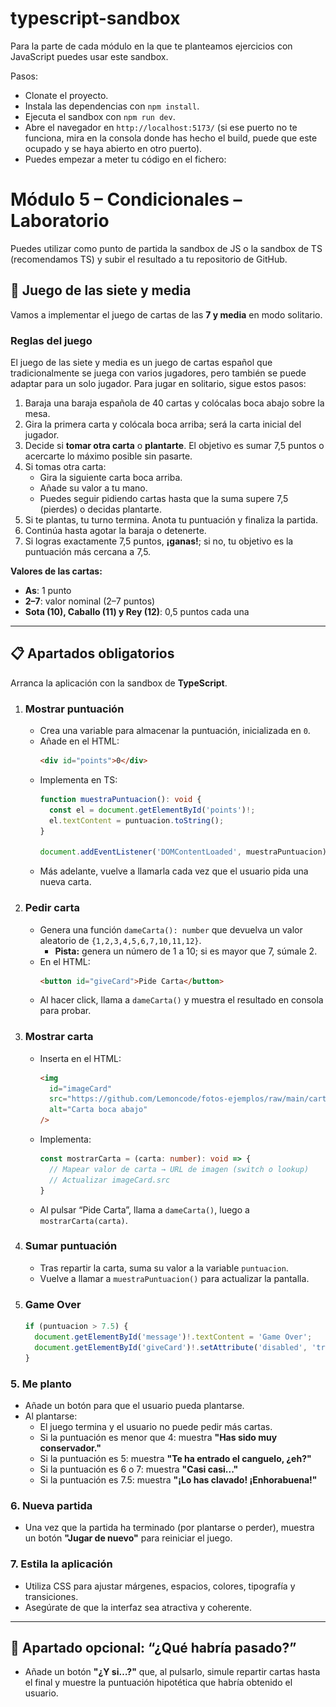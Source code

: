 # typescript-sandbox

Para la parte de cada módulo en la que te planteamos ejercicios con JavaScript puedes usar este sandbox.

Pasos:

- Clonate el proyecto.
- Instala las dependencias con `npm install`.
- Ejecuta el sandbox con `npm run dev`.
- Abre el navegador en `http://localhost:5173/` (si ese puerto no te funciona, mira en la consola donde has hecho el build, puede que este ocupado y se haya abierto en otro puerto).
- Puedes empezar a meter tu código en el fichero:


# Módulo 5 – Condicionales – Laboratorio

Puedes utilizar como punto de partida la sandbox de JS o la sandbox de TS (recomendamos TS) y subir el resultado a tu repositorio de GitHub.

## 🎴 Juego de las siete y media

Vamos a implementar el juego de cartas de las **7 y media** en modo solitario.

### Reglas del juego

El juego de las siete y media es un juego de cartas español que tradicionalmente se juega con varios jugadores, pero también se puede adaptar para un solo jugador. Para jugar en solitario, sigue estos pasos:

1. Baraja una baraja española de 40 cartas y colócalas boca abajo sobre la mesa.
2. Gira la primera carta y colócala boca arriba; será la carta inicial del jugador.
3. Decide si **tomar otra carta** o **plantarte**. El objetivo es sumar 7,5 puntos o acercarte lo máximo posible sin pasarte.
4. Si tomas otra carta:
   - Gira la siguiente carta boca arriba.
   - Añade su valor a tu mano.
   - Puedes seguir pidiendo cartas hasta que la suma supere 7,5 (pierdes) o decidas plantarte.
5. Si te plantas, tu turno termina. Anota tu puntuación y finaliza la partida.
6. Continúa hasta agotar la baraja o detenerte.
7. Si logras exactamente 7,5 puntos, **¡ganas!**; si no, tu objetivo es la puntuación más cercana a 7,5.

**Valores de las cartas:**
- **As**: 1 punto  
- **2–7**: valor nominal (2–7 puntos)  
- **Sota (10), Caballo (11) y Rey (12)**: 0,5 puntos cada una  

---

## 📋 Apartados obligatorios

Arranca la aplicación con la sandbox de **TypeScript**.

1. ### Mostrar puntuación  
   - Crea una variable para almacenar la puntuación, inicializada en `0`.  
   - Añade en el HTML:
     ```html
     <div id="points">0</div>
     ```
   - Implementa en TS:
     ```ts
     function muestraPuntuacion(): void {
       const el = document.getElementById('points')!;
       el.textContent = puntuacion.toString();
     }

     document.addEventListener('DOMContentLoaded', muestraPuntuacion);
     ```
   - Más adelante, vuelve a llamarla cada vez que el usuario pida una nueva carta.

2. ### Pedir carta  
   - Genera una función `dameCarta(): number` que devuelva un valor aleatorio de `{1,2,3,4,5,6,7,10,11,12}`.  
     - **Pista:** genera un número de 1 a 10; si es mayor que 7, súmale 2.  
   - En el HTML:
     ```html
     <button id="giveCard">Pide Carta</button>
     ```
   - Al hacer click, llama a `dameCarta()` y muestra el resultado en consola para probar.

3. ### Mostrar carta  
   - Inserta en el HTML:
     ```html
     <img
       id="imageCard"
       src="https://github.com/Lemoncode/fotos-ejemplos/raw/main/cartas/back.jpg"
       alt="Carta boca abajo"
     />
     ```
   - Implementa:
     ```ts
     const mostrarCarta = (carta: number): void => {
       // Mapear valor de carta → URL de imagen (switch o lookup)
       // Actualizar imageCard.src
     }
     ```
   - Al pulsar “Pide Carta”, llama a `dameCarta()`, luego a `mostrarCarta(carta)`.

4. ### Sumar puntuación  
   - Tras repartir la carta, suma su valor a la variable `puntuacion`.  
   - Vuelve a llamar a `muestraPuntuacion()` para actualizar la pantalla.

5. ### Game Over  
   ```ts
   if (puntuacion > 7.5) {
     document.getElementById('message')!.textContent = 'Game Over';
     document.getElementById('giveCard')!.setAttribute('disabled', 'true');
   }
### 5. Me planto

- Añade un botón para que el usuario pueda plantarse.
- Al plantarse:
  - El juego termina y el usuario no puede pedir más cartas.
  - Si la puntuación es menor que 4: muestra **"Has sido muy conservador."**
  - Si la puntuación es 5: muestra **"Te ha entrado el canguelo, ¿eh?"**
  - Si la puntuación es 6 o 7: muestra **"Casi casi..."**
  - Si la puntuación es 7.5: muestra **"¡Lo has clavado! ¡Enhorabuena!"**

### 6. Nueva partida

- Una vez que la partida ha terminado (por plantarse o perder), muestra un botón **"Jugar de nuevo"** para reiniciar el juego.

### 7. Estila la aplicación

- Utiliza CSS para ajustar márgenes, espacios, colores, tipografía y transiciones.
- Asegúrate de que la interfaz sea atractiva y coherente.

---

## 🎁 Apartado opcional: “¿Qué habría pasado?”

- Añade un botón **"¿Y si…?"** que, al pulsarlo, simule repartir cartas hasta el final y muestre la puntuación hipotética que habría obtenido el usuario.  
